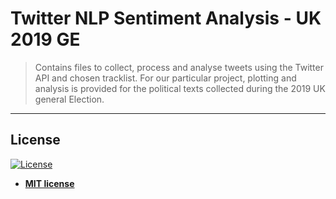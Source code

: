 
# Twitter NLP Sentiment Analysis - UK 2019 GE


> Contains files to collect, process and analyse tweets using the Twitter API and chosen tracklist. For our particular project, plotting and analysis is provided
for the political texts collected during the 2019 UK general Election.


---

## License

[![License](http://img.shields.io/:license-mit-blue.svg?style=flat-square)](http://badges.mit-license.org)

- **[MIT license](http://opensource.org/licenses/mit-license.php)**